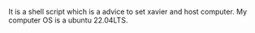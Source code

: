 It is a shell script which is a advice to set xavier and host computer.
My computer OS is a ubuntu 22.04LTS.
